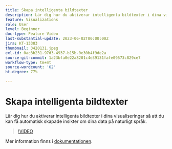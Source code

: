 ```yaml
---
title: Skapa intelligenta bildtexter
description: Lär dig hur du aktiverar intelligenta bildtexter i dina visualiseringar så att du kan få automatisk skapade insikter om dina data på naturligt språk.
feature: Visualizations
role: User
level: Beginner
doc-type: Feature Video
last-substantial-update: 2023-06-02T00:00:00Z
jira: KT-13383
thumbnail: 3420131.jpeg
exl-id: 0ac3b231-97d3-4937-b15b-0e30b4f9de2a
source-git-commit: 1a23bfa0e22a8201c4e39131fafe09573c829ce7
workflow-type: tm+mt
source-wordcount: '62'
ht-degree: 77%

---
```


# Skapa intelligenta bildtexter

Lär dig hur du aktiverar intelligenta bildtexter i dina visualiseringar så att du kan få automatisk skapade insikter om dina data på naturligt språk.

>[!VIDEO](https://video.tv.adobe.com/v/3443142/?learn=on&captions=swe)

Mer information finns i [dokumentationen](https://experienceleague.adobe.com/docs/analytics-platform/using/cja-workspace/visualizations/intelligent-captions.html?lang=sv-SE).
